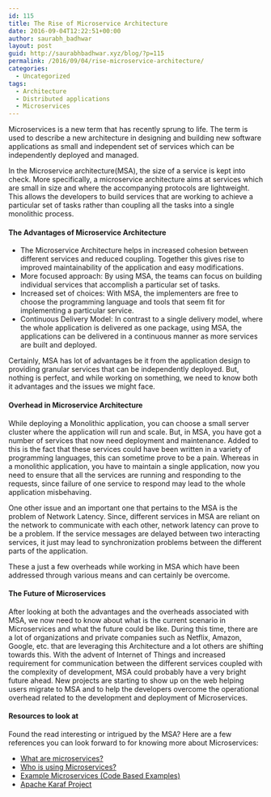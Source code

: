 ```yaml
---
id: 115
title: The Rise of Microservice Architecture
date: 2016-09-04T12:22:51+00:00
author: saurabh_badhwar
layout: post
guid: http://saurabhbadhwar.xyz/blog/?p=115
permalink: /2016/09/04/rise-microservice-architecture/
categories:
  - Uncategorized
tags:
  - Architecture
  - Distributed applications
  - Microservices
---
```

Microservices is a new term that has recently sprung to life. The term is used to describe a new architecture in designing and building new software applications as small and independent set of services which can be independently deployed and managed.

In the Microservice architecture(MSA), the size of a service is kept into check. More specifically, a microservice architecture aims at services which are small in size and where the accompanying protocols are lightweight. This allows the developers to build services that are working to achieve a particular set of tasks rather than coupling all the tasks into a single monolithic process.

#### The Advantages of Microservice Architecture

  * The Microservice Architecture helps in increased cohesion between different services and reduced coupling. Together this gives rise to improved maintainability of the application and easy modifications.
  * More focused approach: By using MSA, the teams can focus on building individual services that accomplish a particular set of tasks.
  * Increased set of choices: With MSA, the implementers are free to choose the programming language and tools that seem fit for implementing a particular service.
  * Continuous Delivery Model: In contrast to a single delivery model, where the whole application is delivered as one package, using MSA, the applications can be delivered in a continuous manner as more services are built and deployed.

Certainly, MSA has lot of advantages be it from the application design to providing granular services that can be independently deployed. But, nothing is perfect, and while working on something, we need to know both it advantages and the issues we might face.

#### Overhead in Microservice Architecture

While deploying a Monolithic application, you can choose a small server cluster where the application will run and scale. But, in MSA, you have got a number of services that now need deployment and maintenance. Added to this is the fact that these services could have been written in a variety of programming languages, this can sometime prove to be a pain. Whereas in a monolithic application, you have to maintain a single application, now you need to ensure that all the services are running and responding to the requests, since failure of one service to respond may lead to the whole application misbehaving.

One other issue and an important one that pertains to the MSA is the problem of Network Latency. Since, different services in MSA are reliant on the network to communicate with each other, network latency can prove to be a problem. If the service messages are delayed between two interacting services, it just may lead to synchronization problems between the different parts of the application.

These a just a few overheads while working in MSA which have been addressed through various means and can certainly be overcome.

#### The Future of Microservices

After looking at both the advantages and the overheads associated with MSA, we now need to know about what is the current scenario in Microservices and what the future could be like. During this time, there are a lot of organizations and private companies such as Netflix, Amazon, Google, etc. that are leveraging this Architecture and a lot others are shifting towards this. With the advent of Internet of Things and increased requirement for communication between the different services coupled with the complexity of development, MSA could probably have a very bright future ahead. New projects are starting to show up on the web helping users migrate to MSA and to help the developers overcome the operational overhead related to the development and deployment of Microservices.

#### Resources to look at

Found the read interesting or intrigued by the MSA? Here are a few references you can look forward to for knowing more about Microservices:

  * <a href="https://smartbear.com/learn/api-design/what-are-microservices/" target="_blank">What are microservices?</a>
  * <a href="http://microservices.io/articles/whoisusingmicroservices.html" target="_blank">Who is using Microservices?</a>
  * <a href="http://eventuate.io/exampleapps.html" target="_blank">Example Microservices (Code Based Examples)</a>
  * <a href="http://karaf.apache.org/" target="_blank">Apache Karaf Project</a>